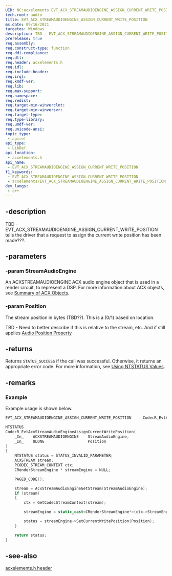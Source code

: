 ```yaml
---
UID: NC:acxelements.EVT_ACX_STREAMAUDIOENGINE_ASSIGN_CURRENT_WRITE_POSITION
tech.root: audio 
title: EVT_ACX_STREAMAUDIOENGINE_ASSIGN_CURRENT_WRITE_POSITION
ms.date: 09/16/2021
targetos: Windows
description: TBD - EVT_ACX_STREAMAUDIOENGINE_ASSIGN_CURRENT_WRITE_POSITION tells the driver that a request to assign the current write position has made???. 
prerelease: true
req.assembly: 
req.construct-type: function
req.ddi-compliance: 
req.dll: 
req.header: acxelements.h
req.idl: 
req.include-header: 
req.irql: 
req.kmdf-ver: 
req.lib: 
req.max-support: 
req.namespace: 
req.redist: 
req.target-min-winverclnt: 
req.target-min-winversvr: 
req.target-type: 
req.type-library: 
req.umdf-ver: 
req.unicode-ansi: 
topic_type:
 - apiref
api_type:
 - LibDef
api_location:
 - acxelements.h
api_name:
 - EVT_ACX_STREAMAUDIOENGINE_ASSIGN_CURRENT_WRITE_POSITION
f1_keywords:
 - EVT_ACX_STREAMAUDIOENGINE_ASSIGN_CURRENT_WRITE_POSITION
 - acxelements/EVT_ACX_STREAMAUDIOENGINE_ASSIGN_CURRENT_WRITE_POSITION
dev_langs:
 - c++
---
```


## -description

TBD - EVT_ACX_STREAMAUDIOENGINE_ASSIGN_CURRENT_WRITE_POSITION tells the driver that a request to assign the current write position has been made???.

## -parameters

### -param StreamAudioEngine

An ACXSTREAMAUDIOENGINE ACX audio engine object  that is used in a render circuit, to represent a DSP. For more information about ACX objects, see [Summary of ACX Objects](/windows-hardware/drivers/audio/acx-summary-of-objects).

### -param Position

The stream position in bytes (TBD??). This is a (0/1) based on location.

TBD - Need to better describe if this is relative to the stream, etc. And if still applies [Audio Position Property](/windows-hardware/drivers/audio/audio-position-property)

## -returns

Returns `STATUS_SUCCESS` if the call was successful. Otherwise, it returns an appropriate error code. For more information, see [Using NTSTATUS Values](/windows-hardware/drivers/kernel/using-ntstatus-values).

## -remarks

### Example

Example usage is shown below.

```cpp
EVT_ACX_STREAMAUDIOENGINE_ASSIGN_CURRENT_WRITE_POSITION     CodecR_EvtAcxStreamAudioEngineAssignCurrentWritePosition;

NTSTATUS
CodecR_EvtAcxStreamAudioEngineAssignCurrentWritePosition(
    _In_    ACXSTREAMAUDIOENGINE    StreamAudioEngine,
    _In_    ULONG                   Position
)
{
    NTSTATUS status = STATUS_INVALID_PARAMETER;
    ACXSTREAM stream;
    PCODEC_STREAM_CONTEXT ctx;
    CRenderStreamEngine * streamEngine = NULL;

    PAGED_CODE();

    stream = AcxStreamAudioEngineGetStream(StreamAudioEngine);
    if (stream)
    {
        ctx = GetCodecStreamContext(stream);

        streamEngine = static_cast<CRenderStreamEngine*>(ctx->StreamEngine);

        status = streamEngine->SetCurrentWritePosition(Position);
    }

    return status;
}
```

## -see-also

[acxelements.h header](index.md)

